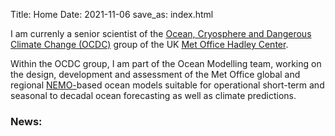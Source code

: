 Title: Home
Date: 2021-11-06
save_as: index.html

I am currenly a senior scientist of the [Ocean, Cryosphere and Dangerous Climate Change (OCDC)](https://www.metoffice.gov.uk/research/approach/our-research-staff/cryosphere-oceans) group of the UK [Met Office Hadley Center](https://www.metoffice.gov.uk/weather/climate/met-office-hadley-centre/index). 

Within the OCDC group, I am part of the Ocean Modelling team, working on the design, development and assessment of the Met Office global and regional [NEMO-](https://www.nemo-ocean.eu/)based ocean models suitable for operational short-term and seasonal to decadal ocean forecasting as well as climate predictions.

### News:
 
